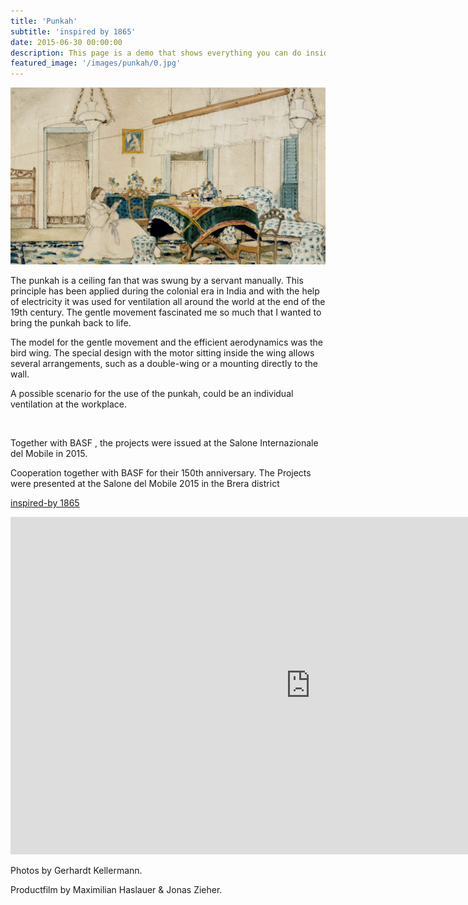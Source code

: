 ```yaml
---
title: 'Punkah'
subtitle: 'inspired by 1865'
date: 2015-06-30 00:00:00
description: This page is a demo that shows everything you can do inside portfolio and blog posts.
featured_image: '/images/punkah/0.jpg'
---
```


![](/images/punkah/1_1.jpg#full)

The punkah is a ceiling fan that was swung by a servant manually. This principle has been applied during the colonial era in India and with the help of electricity it was used for ventilation all around the world at the end of the 19th century. The gentle movement fascinated me so much that I wanted to bring the punkah back to life. 

The model for the gentle movement and the efficient aerodynamics was the bird wing.  The special design with the motor sitting inside the wing allows several arrangements, such as a double-wing or a mounting directly to the wall.

A possible scenario for the use of the punkah, could be an individual ventilation at the workplace.



<br/>

Together with BASF , the projects were issued at the Salone Internazionale del Mobile in 2015.

Cooperation together with BASF for their 150th anniversary. The Projects were presented at the Salone del Mobile 2015 in the Brera district

[inspired-by 1865](http://inspired-by.abk-stuttgart.de/)

<iframe src="https://player.vimeo.com/video/123646562?autoplay=0&color=ffffff&title=0&byline=0&portrait=0#t=5m06s" width="960" height="540" frameborder="0" webkitallowfullscreen mozallowfullscreen allowfullscreen></iframe>

Photos by Gerhardt Kellermann. 

Productfilm by Maximilian Haslauer & Jonas Zieher.